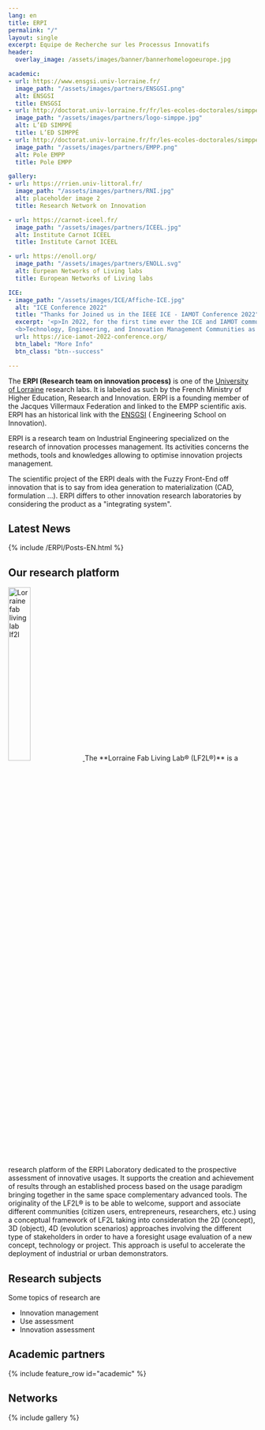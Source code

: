 ```yaml
---
lang: en
title: ERPI
permalink: "/"
layout: single
excerpt: Equipe de Recherche sur les Processus Innovatifs
header:
  overlay_image: /assets/images/banner/bannerhomelogoeurope.jpg

academic:
- url: https://www.ensgsi.univ-lorraine.fr/
  image_path: "/assets/images/partners/ENSGSI.png"
  alt: ENSGSI
  title: ENSGSI
- url: http://doctorat.univ-lorraine.fr/fr/les-ecoles-doctorales/simppe/presentation
  image_path: "/assets/images/partners/logo-simppe.jpg"
  alt: L’ED SIMPPÉ
  title: L’ED SIMPPÉ
- url: http://doctorat.univ-lorraine.fr/fr/les-ecoles-doctorales/simppe/presentation
  image_path: "/assets/images/partners/EMPP.png"
  alt: Pole EMPP
  title: Pole EMPP

gallery:
- url: https://rrien.univ-littoral.fr/
  image_path: "/assets/images/partners/RNI.jpg"
  alt: placeholder image 2
  title: Research Network on Innovation

- url: https://carnot-iceel.fr/
  image_path: "/assets/images/partners/ICEEL.jpg"
  alt: Institute Carnot ICEEL
  title: Institute Carnot ICEEL

- url: https://enoll.org/
  image_path: "/assets/images/partners/ENOLL.svg"
  alt: Eurpean Networks of Living labs
  title: European Networks of Living labs

ICE:
- image_path: "/assets/images/ICE/Affiche-ICE.jpg"
  alt: "ICE Conference 2022"
  title: "Thanks for Joined us in the IEEE ICE - IAMOT Conference 2022"
  excerpt: '<p>In 2022, for the first time ever the ICE and IAMOT communities worked together, aiming to explore new ways to interact and come up with innovative solutions to the critical global issues of our time. The topic of the conference is:</p>
  <b>Technology, Engineering, and Innovation Management Communities as Enablers for Social-Ecological Transitions</b>'
  url: https://ice-iamot-2022-conference.org/
  btn_label: "More Info"  
  btn_class: "btn--success"

---
```



The **ERPI (Research team on innovation process)** is one of the [University of Lorraine](http://univ-lorraine.fr) research labs.
It is labeled as such by the French Ministry of Higher Education, Research and Innovation.
ERPI is a founding member of the Jacques Villermaux Federation and linked to the EMPP scientific axis.
ERPI has an historical link with the [ENSGSI](http://ensgsi.univ-lorraine.fr) ( Engineering School on Innovation).

ERPI is a research team on Industrial Engineering specialized on the research of innovation processes management. Its activities concerns the methods, tools and knowledges allowing to optimise innovation projects management.

The scientific project of the ERPI deals with the Fuzzy Front-End off innovation that is to say from idea generation to materialization (CAD, formulation ...). ERPI differs to other innovation research laboratories by considering the product as a "integrating system".


## Latest News

{% include /ERPI/Posts-EN.html %}  


## Our research platform


<a href="http://lf2l.fr/">
<img src="/assets/images/partners/LF2L-Vertical.jpg"  alt= "Lorraine fab living lab lf2l" width="30%" class="align-right">
</a>
The **Lorraine Fab Living Lab® (LF2L®)** is a research platform of the ERPI Laboratory dedicated to the prospective assessment of innovative usages. It supports the creation and achievement of results through an established process based on the usage paradigm bringing together in the same space complementary advanced tools. The originality of the LF2L® is to be able to welcome, support and associate different communities (citizen users, entrepreneurs, researchers, etc.) using a conceptual framework of LF2L taking into consideration the 2D (concept), 3D (object), 4D (evolution scenarios) approaches involving the different type of stakeholders in order to have a foresight usage evaluation of a new concept, technology or project. This approach is useful to accelerate the deployment of industrial or urban demonstrators.


## Research subjects

 Some topics of research are

- Innovation management
- Use assessment
- Innovation assessment


## Academic partners

{% include feature_row id="academic" %}

## Networks

{% include gallery %}
